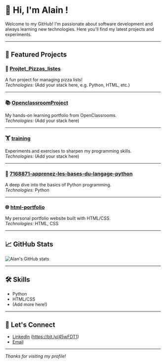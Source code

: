 # 👋 Hi, I'm Alain !

Welcome to my GitHub! I'm passionate about software development and always learning new technologies. Here you'll find my latest projects and experiments.

---

## 🚀 Featured Projects

### 🍕 [Projtet_Pizzas_listes](https://github.com/alanz0209/Projtet_Pizzas_listes)
A fun project for managing pizza lists!  
*Technologies:* (Add your stack here, e.g. Python, HTML, etc.)

---

### 📚 [OpenclassroomProject](https://github.com/alanz0209/OpenclassroomProject)
My hands-on learning portfolio from OpenClassrooms.  
*Technologies:* (Add your stack here)

---

### 🏋️ [training](https://github.com/alanz0209/training)
Experiments and exercises to sharpen my programming skills.  
*Technologies:* (Add your stack here)

---

### 🐍 [7168871-apprenez-les-bases-du-langage-python](https://github.com/alanz0209/7168871-apprenez-les-bases-du-langage-python)
A deep dive into the basics of Python programming.  
*Technologies:* Python

---

### 🌐 [html-portfolio](https://github.com/alanz0209/html-portfolio)
My personal portfolio website built with HTML/CSS.  
*Technologies:* HTML, CSS

---

## 📈 GitHub Stats

![Alan's GitHub stats](https://github-readme-stats.vercel.app/api?username=alanz0209&show_icons=true&theme=dracula)

---

## 🛠️ Skills

- Python
- HTML/CSS
- (Add more here!)

---

## 🤝 Let's Connect

- [LinkedIn](#) (https://bit.ly/45wFDT1)
- [Email](alanizogo@gmail.com)

---

*Thanks for visiting my profile!*
